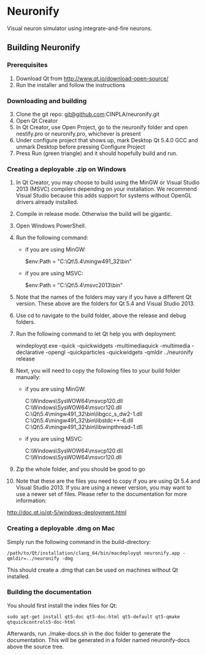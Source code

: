 # Neuronify

Visual neuron simulator using integrate-and-fire neurons.

## Building Neuronify

### Prerequisites

1. Download Qt from http://www.qt.io/download-open-source/
2. Run the installer and follow the instructions

### Downloading and building

3. Clone the git repo: git@github.com:CINPLA/neuronify.git
4. Open Qt Creator
5. In Qt Creator, use Open Project, go to the neuronify folder and open nestify.pro or neuronify.pro, whichever is present
6. Under configure project that shows up, mark Desktop Qt 5.4.0 GCC and unmark Desktop before pressing Configure Project
7. Press Run (green triangle) and it should hopefully build and run.

### Creating a deployable .zip on Windows

1. In Qt Creator, you may choose to build using the MinGW or Visual Studio 2013 (MSVC) compilers depending on your installation. We recommend Visual Studio because this adds support for systems without OpenGL drivers already installed.
2. Compile in release mode. Otherwise the build will be gigantic.
3. Open Windows PowerShell.
4. Run the following command:
    - if you are using MinGW:

        $env:Path = "C:\Qt\5.4\mingw491_32\bin"

    - if you are using MSVC:

        $env:Path = "C:\Qt\5.4\msvc2013\bin"

5. Note that the names of the folders may vary if you have a different Qt version. These above are the folders for Qt 5.4 and Visual Studio 2013.
5. Use cd to navigate to the build folder, above the release and debug folders.
6. Run the following command to let Qt help you with deployment:

    windeployqt.exe -quick -quickwidgets -multimediaquick -multimedia -declarative -opengl -quickparticles -quickwidgets -qmldir ../neuronify release

7. Next, you will need to copy the following files to your build folder manually:
    - if you are using MinGW:

        C:\Windows\SysWOW64\msvcp120.dll
        C:\Windows\SysWOW64\msvcr120.dll
        C:\Qt\5.4\mingw491_32\bin\libgcc_s_dw2-1.dll
        C:\Qt\5.4\mingw491_32\bin\libstdc++-6.dll
        C:\Qt\5.4\mingw491_32\bin\libwinpthread-1.dll

    - if you are using MSVC:

        C:\Windows\SysWOW64\msvcp120.dll
        C:\Windows\SysWOW64\msvcr120.dll

8. Zip the whole folder, and you should be good to go
9. Note that these are the files you need to copy if you are using Qt 5.4 and Visual Studio 2013. If you are using a newer version, you may want to use a newer set of files. Please refer to the documentation for more information:

http://doc.qt.io/qt-5/windows-deployment.html

### Creating a deployable .dmg on Mac

Simply run the following command in the build-directory:

    /path/to/Qt/installation/clang_64/bin/macdeployqt neuronify.app -qmldir=../neuronify -dmg

This should create a .dmg that can be used on machines without Qt installed.

### Building the documentation ###

You should first install the index files for Qt:

    sudo apt-get install qt5-doc qt5-doc-html qt5-default qt5-qmake qtquickcontrols5-doc-html

Afterwards, run ./make-docs.sh in the doc folder to generate the documentation.
This will be generated in a folder named neuronify-docs above the source tree.
